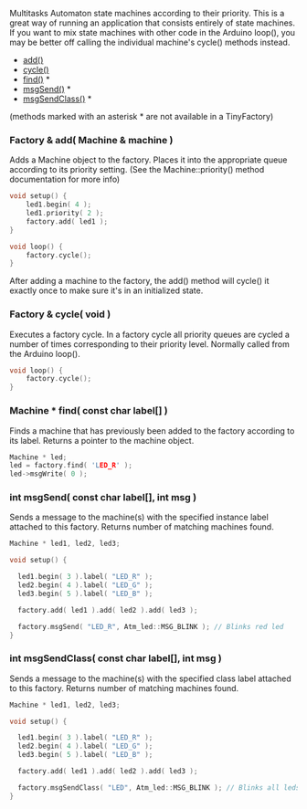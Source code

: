Multitasks Automaton state machines according to their priority. This is a great way of running an application that consists entirely of state machines. If you want to mix state machines with other code in the Arduino loop(), you may be better off calling the individual machine's cycle() methods instead.  

* [add()](#factory--add-machine--machine-)
* [cycle()](#factory--cycle-void-)
* [find()](#machine--find-const-char-label-) *
* [msgSend()](#int-msgsend-const-char-label-int-msg-) *
* [msgSendClass()](#int-msgsendclass-const-char-label-int-msg-) *

(methods marked with an asterisk * are not available in a TinyFactory)

### Factory & add( Machine & machine ) ###

Adds a Machine object to the factory. Places it into the appropriate queue according to its priority setting. (See the Machine::priority() method documentation for more info)

```c++
void setup() {
	led1.begin( 4 );
	led1.priority( 2 );
	factory.add( led1 );
}

void loop() {
	factory.cycle();
}
```	
After adding a machine to the factory, the add() method will cycle() it exactly once to make sure it's in an initialized state.

### Factory & cycle( void ) ###

Executes a factory cycle. In a factory cycle all priority queues are cycled a number of times corresponding to their priority level. Normally called from the Arduino loop().

```c++
void loop() {
	factory.cycle();
}
```

### Machine * find( const char label[] ) ###

Finds a machine that has previously been added to the factory according to its label. Returns a pointer to the machine object.

```c++
Machine * led;
led = factory.find( 'LED_R' );
led->msgWrite( 0 );
```

### int msgSend( const char label[], int msg ) ###

Sends a message to the machine(s) with the specified instance label attached to this factory. Returns number of matching machines found.

```c++
Machine * led1, led2, led3;

void setup() {

  led1.begin( 3 ).label( "LED_R" );
  led2.begin( 4 ).label( "LED_G" );
  led3.begin( 5 ).label( "LED_B" );

  factory.add( led1 ).add( led2 ).add( led3 );

  factory.msgSend( "LED_R", Atm_led::MSG_BLINK ); // Blinks red led
}
```


### int msgSendClass( const char label[], int msg ) ###

Sends a message to the machine(s) with the specified class label attached to this factory. Returns number of matching machines found.

```c++
Machine * led1, led2, led3;

void setup() {

  led1.begin( 3 ).label( "LED_R" );
  led2.begin( 4 ).label( "LED_G" );
  led3.begin( 5 ).label( "LED_B" );

  factory.add( led1 ).add( led2 ).add( led3 );

  factory.msgSendClass( "LED", Atm_led::MSG_BLINK ); // Blinks all leds
}
```

